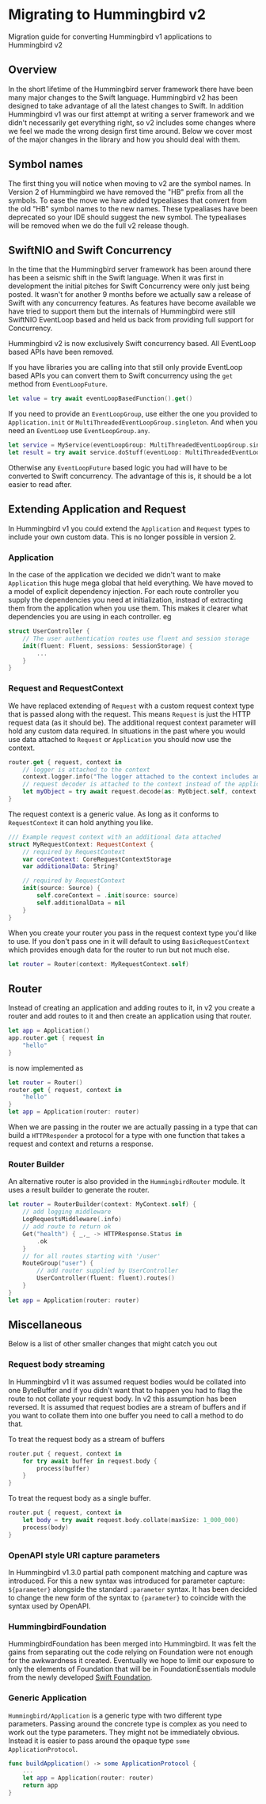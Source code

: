 # Migrating to Hummingbird v2

Migration guide for converting Hummingbird v1 applications to Hummingbird v2

## Overview

In the short lifetime of the Hummingbird server framework there have been many major changes to the Swift language. Hummingbird v2 has been designed to take advantage of all the latest changes to Swift. In addition Hummingbird v1 was our first attempt at writing a server framework and we didn't necessarily get everything right, so v2 includes some changes where we feel we made the wrong design first time around. Below we cover most of the major changes in the library and how you should deal with them.

## Symbol names

The first thing you will notice when moving to v2 are the symbol names. In Version 2 of Hummingbird we have removed the "HB" prefix from all the symbols. To ease the move we have added typealiases that convert from the old "HB" symbol names to the new names. These typealiases have been deprecated so your IDE should suggest the new symbol. The typealiases will be removed when we do the full v2 release though. 

## SwiftNIO and Swift Concurrency

In the time that the Hummingbird server framework has been around there has been a seismic shift in the Swift language. When it was first in development the initial pitches for Swift Concurrency were only just being posted. It wasn't for another 9 months before we actually saw a release of Swift with any concurrency features. As features have become available we have tried to support them but the internals of Hummingbird were still SwiftNIO EventLoop based and held us back from providing full support for Concurrency.

Hummingbird v2 is now exclusively Swift concurrency based. All EventLoop based APIs have been removed. 

If you have libraries you are calling into that still only provide EventLoop based APIs you can convert them to Swift concurrency using the `get` method from `EventLoopFuture`.

```swift
let value = try await eventLoopBasedFunction().get()
```

If you need to provide an `EventLoopGroup`, use either the one you provided to `Application.init` or `MultiThreadedEventLoopGroup.singleton`. And when you need an `EventLoop` use `EventLoopGroup.any`.

```swift
let service = MyService(eventLoopGroup: MultiThreadedEventLoopGroup.singleton)
let result = try await service.doStuff(eventLoop: MultiThreadedEventLoopGroup.singleton.any()).get()
```

Otherwise any `EventLoopFuture` based logic you had will have to be converted to Swift concurrency. The advantage of this is, it should be a lot easier to read after.

## Extending Application and Request

In Hummingbird v1 you could extend the `Application` and `Request` types to include your own custom data. This is no longer possible in version 2.

### Application

In the case of the application we decided we didn't want to make `Application` this huge mega global that held everything. We have moved to a model of explicit dependency injection. For each route controller you supply the dependencies you need at initialization, instead of extracting them from the application when you use them. This makes it clearer what dependencies you are using in each controller. eg

```swift
struct UserController {
    // The user authentication routes use fluent and session storage
    init(fluent: Fluent, sessions: SessionStorage) {
        ...
    }
}
```

### Request and RequestContext

We have replaced extending of `Request` with a custom request context type that is passed along with the request. This means `Request` is just the HTTP request data (as it should be). The additional request context parameter will hold any custom data required. In situations in the past where you would use data attached to `Request` or `Application` you should now use the context.

```swift
router.get { request, context in
    // logger is attached to the context
    context.logger.info("The logger attached to the context includes an id.")
    // request decoder is attached to the context instead of the application
    let myObject = try await request.decode(as: MyObject.self, context: context)
}
```

The request context is a generic value. As long as it conforms to ``RequestContext`` it can hold anything you like. 

```swift
/// Example request context with an additional data attached
struct MyRequestContext: RequestContext {
    // required by RequestContext
    var coreContext: CoreRequestContextStorage
    var additionalData: String?

    // required by RequestContext
    init(source: Source) {
        self.coreContext = .init(source: source)
        self.additionalData = nil
    }
}
```
When you create your router you pass in the request context type you'd like to use. If you don't pass one in it will default to using ``BasicRequestContext`` which provides enough data for the router to run but not much else.

```swift
let router = Router(context: MyRequestContext.self)
```

## Router

Instead of creating an application and adding routes to it, in v2 you create a router and add routes to it and then create an application using that router. 

```swift
let app = Application()
app.router.get { request in
    "hello"
}
```

is now implemented as

```swift
let router = Router()
router.get { request, context in
    "hello"
}
let app = Application(router: router)
```
When we are passing in the router we are actually passing in a type that can build a ``HTTPResponder`` a protocol for a type with one function that takes a request and context and returns a response.

### Router Builder

An alternative router is also provided in the ``HummingbirdRouter`` module. It uses a result builder to generate the router. 

```swift
let router = RouterBuilder(context: MyContext.self) {
    // add logging middleware
    LogRequestsMiddleware(.info)
    // add route to return ok
    Get("health") { _,_ -> HTTPResponse.Status in
        .ok
    }
    // for all routes starting with '/user'
    RouteGroup("user") {
        // add router supplied by UserController
        UserController(fluent: fluent).routes()
    }
}
let app = Application(router: router)
```

## Miscellaneous

Below is a list of other smaller changes that might catch you out

### Request body streaming

In Hummingbird v1 it was assumed request bodies would be collated into one ByteBuffer and if you didn't want that to happen you had to flag the route to not collate your request body. In v2 this assumption has been reversed. It is assumed that request bodies are a stream of buffers and if you want to collate them into one buffer you need to call a method to do that.

To treat the request body as a stream of buffers
```swift
router.put { request, context in
    for try await buffer in request.body {
        process(buffer)
    }
}
```

To treat the request body as a single buffer.
```swift
router.put { request, context in
    let body = try await request.body.collate(maxSize: 1_000_000)
    process(body)
}
```

### OpenAPI style URI capture parameters

In Hummingbird v1.3.0 partial path component matching and capture was introduced. For this a new syntax was introduced for parameter capture: `${parameter}` alongside the standard `:parameter` syntax. It has been decided to change the new form of the syntax to `{parameter}` to coincide with the syntax used by OpenAPI. 

### HummingbirdFoundation

HummingbirdFoundation has been merged into Hummingbird. It was felt the gains from separating out the code relying on Foundation were not enough for the awkwardness it created. Eventually we hope to limit our exposure to only the elements of Foundation that will be in FoundationEssentials module from the newly developed [Swift Foundation](https://github.com/apple/swift-foundation).

### Generic Application

``Hummingbird/Application`` is a generic type with two different type parameters. Passing around the concrete type is complex as you need to work out the type parameters. They might not be immediately obvious. Instead it is easier to pass around the opaque type `some ApplicationProtocol`.

```swift
func buildApplication() -> some ApplicationProtocol {
    ...
    let app = Application(router: router)
    return app
}
```